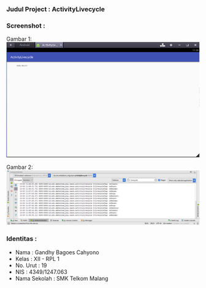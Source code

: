 ### Judul Project : ActivityLivecycle

### Screenshot : 
Gambar 1: 
![alt text](https://github.com/gandhybagoes/ActivityLivecycle/blob/master/4.1.PNG "Gambar 1")

Gambar 2: 
![alt text](https://github.com/gandhybagoes/ActivityLivecycle/blob/master/4.2.PNG "Gambar 2")

### Identitas :
+ Nama : Gandhy Bagoes Cahyono
+ Kelas : XII - RPL 1
+ No. Urut : 19
+ NIS : 4349/1247.063
+ Nama Sekolah : SMK Telkom Malang
